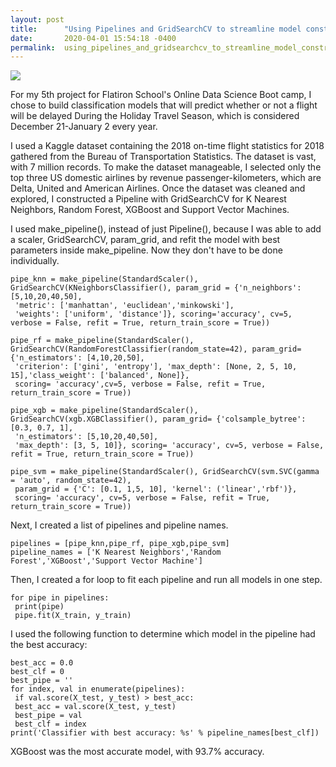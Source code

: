 ```yaml
---
layout: post
title:      "Using Pipelines and GridSearchCV to streamline model construction"
date:       2020-04-01 15:54:18 -0400
permalink:  using_pipelines_and_gridsearchcv_to_streamline_model_construction
---
```


![](https://imgur.com/NKKCxvp)

For my 5th project for Flatiron School's Online Data Science Boot camp, I chose to build classification models that will predict whether or not a flight will be delayed During the Holiday Travel Season, which is considered December 21-January 2 every year.

I used a Kaggle dataset containing the 2018 on-time flight statistics for 2018 gathered from the Bureau of Transportation Statistics. The dataset is vast, with 7 million records. To make the dataset manageable, I selected only the top three US domestic airlines by revenue passenger-kilometers, which are Delta, United and American Airlines.
Once the dataset was cleaned and explored, I constructed a Pipeline with GridSearchCV for K Nearest Neighbors, Random Forest, XGBoost and Support Vector Machines.

I used make_pipeline(), instead of just Pipeline(), because I was able to add a scaler, GridSearchCV, param_grid, and refit the model with best parameters inside make_pipeline. Now they don't have to be done individually.

```
pipe_knn = make_pipeline(StandardScaler(), GridSearchCV(KNeighborsClassifier(), param_grid = {'n_neighbors':[5,10,20,40,50],
 'metric': ['manhattan', 'euclidean','minkowski'],
 'weights': ['uniform', 'distance']}, scoring='accuracy', cv=5, verbose = False, refit = True, return_train_score = True))
 
pipe_rf = make_pipeline(StandardScaler(), GridSearchCV(RandomForestClassifier(random_state=42), param_grid= {'n_estimators': [4,10,20,50],
 'criterion': ['gini', 'entropy'], 'max_depth': [None, 2, 5, 10, 15],'class_weight': ['balanced', None]},
 scoring= 'accuracy',cv=5, verbose = False, refit = True, return_train_score = True))
 
pipe_xgb = make_pipeline(StandardScaler(), GridSearchCV(xgb.XGBClassifier(), param_grid= {'colsample_bytree': [0.3, 0.7, 1],
 'n_estimators': [5,10,20,40,50],
 'max_depth': [3, 5, 10]}, scoring= 'accuracy', cv=5, verbose = False, refit = True, return_train_score = True))
 
pipe_svm = make_pipeline(StandardScaler(), GridSearchCV(svm.SVC(gamma = 'auto', random_state=42),
 param_grid = {'C': [0.1, 1,5, 10], 'kernel': ('linear','rbf')},
 scoring= 'accuracy', cv=5, verbose = False, refit = True, return_train_score = True))
```
 
Next, I created a list of pipelines and pipeline names.

```
pipelines = [pipe_knn,pipe_rf, pipe_xgb,pipe_svm]
pipeline_names = ['K Nearest Neighbors','Random Forest','XGBoost','Support Vector Machine']
```

Then, I created a for loop to fit each pipeline and run all models in one step.

```
for pipe in pipelines:
 print(pipe)
 pipe.fit(X_train, y_train)
```

I used the following function to determine which model in the pipeline had the best accuracy:

```
best_acc = 0.0
best_clf = 0
best_pipe = ''
for index, val in enumerate(pipelines):
 if val.score(X_test, y_test) > best_acc:
 best_acc = val.score(X_test, y_test)
 best_pipe = val
 best_clf = index
print('Classifier with best accuracy: %s' % pipeline_names[best_clf])
```

XGBoost was the most accurate model, with 93.7% accuracy.
